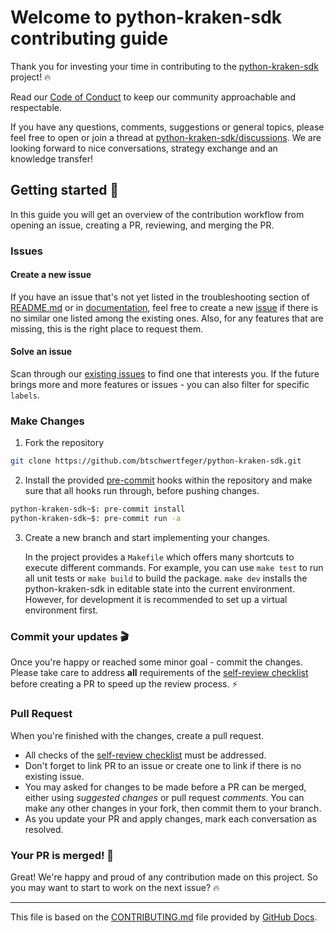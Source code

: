 # Welcome to python-kraken-sdk contributing guide

Thank you for investing your time in contributing to the
[python-kraken-sdk](https://github.com/btschwertfeger/python-kraken-sdk/)
project! 🔥

Read our [Code of Conduct](./CODE_OF_CONDUCT.md) to keep our community
approachable and respectable.

If you have any questions, comments, suggestions or general topics, please feel
free to open or join a thread at
[python-kraken-sdk/discussions](https://github.com/btschwertfeger/python-kraken-sdk/discussions).
We are looking forward to nice conversations, strategy exchange and an knowledge
transfer!

## Getting started 🚀

In this guide you will get an overview of the contribution workflow from opening
an issue, creating a PR, reviewing, and merging the PR.

### Issues

#### Create a new issue

If you have an issue that's not yet listed in the troubleshooting section of
[README.md](https://github.com/btschwertfeger/python-kraken-sdk#readme) or in
[documentation](https://python-kraken-sdk.readthedocs.io/en/stable), feel free
to create a new
[issue](https://github.com/btschwertfeger/python-kraken-sdk/issues) if there is
no similar one listed among the existing ones. Also, for any features that are
missing, this is the right place to request them.

#### Solve an issue

Scan through our [existing issues](https://github.com/btschwertfeger/python-kraken-sdk/issues)
to find one that interests you. If the future brings more and more features or
issues - you can also filter for specific `labels`.

### Make Changes

1. Fork the repository

```bash
git clone https://github.com/btschwertfeger/python-kraken-sdk.git
```

2. Install the provided [pre-commit](https://pre-commit.com/) hooks within the
   repository and make sure that all hooks run through, before pushing changes.

```bash
python-kraken-sdk~$: pre-commit install
python-kraken-sdk~$: pre-commit run -a
```

3. Create a new branch and start implementing your changes.

   In the project provides a `Makefile` which offers many shortcuts to execute
   different commands. For example, you can use `make test` to run all unit
   tests or `make build` to build the package. `make dev` installs the
   python-kraken-sdk in editable state into the current environment. However,
   for development it is recommended to set up a virtual environment first.

### Commit your updates 🎬

Once you're happy or reached some minor goal - commit the changes. Please take
care to address **all** requirements of the [self-review
checklist](./.github/self-review.md) before creating a PR to speed up the review
process. ⚡️

### Pull Request

When you're finished with the changes, create a pull request.

- All checks of the [self-review checklist](./.github/self-review.md) must be
  addressed.
- Don't forget to link PR to an issue or create one to link if there is no
  existing issue.
- You may asked for changes to be made before a PR can be merged, either using
  _suggested changes_ or pull request _comments_. You can make any other changes
  in your fork, then commit them to your branch.
- As you update your PR and apply changes, mark each conversation as resolved.

### Your PR is merged! 🏅

Great! We're happy and proud of any contribution made on this project. So you
may want to start to work on the next issue? 🔥

---

This file is based on the
[CONTRIBUTING.md](https://github.com/github/docs/blob/v1.0.1/CONTRIBUTING.md)
file provided by [GitHub Docs](https://github.com/github/docs).
